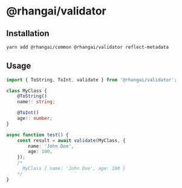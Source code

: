 # @rhangai/validator

## Installation

```sh
yarn add @rhangai/common @rhangai/validator reflect-metadata
```

## Usage

```ts
import { ToString, ToInt, validate } from '@rhangai/validator';

class MyClass {
	@ToString()
	name!: string;

	@ToInt()
	age!: number;
}

async function test() {
	const result = await validate(MyClass, {
		name: 'John Doe',
		age: 100,
	});
	/*
	  MyClass { name: 'John Doe', age: 100 }
	*/
}
```
